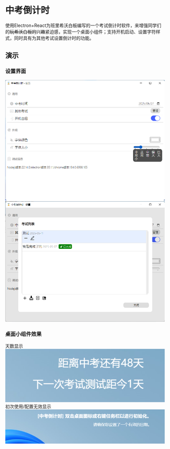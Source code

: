 # 中考倒计时

使用Electron+React为班里希沃白板编写的一个考试倒计时软件，来增强同学们的~~玩希沃白板的兴趣~~紧迫感，实现一个桌面小组件；支持开机启动、设置字符样式，同时具有为其他考试设置倒计时的功能。

## 演示

### 设置界面

![截图](assets/image.png)
<br>
![截图](assets/image-1.png)

### 桌面小组件效果

天数显示<br>
![截图](assets/image-2.png)
<br>
初次使用/配置无效显示
![截图](assets/image-3.png)
